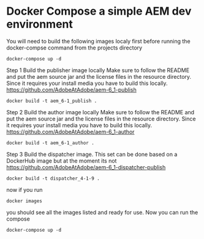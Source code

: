 # Docker Compose a simple AEM dev environment 

You will need to build the following images localy first before running the docker-compse command from the projects directory
```
docker-compose up -d
```
Step 1 
Build the publisher image locally 
Make sure to follow the README and put the aem source jar and the license files in the resource directory.  Since it requires your install media you have to build this locally.
https://github.com/AdobeAtAdobe/aem-6_1-publish
```
docker build -t aem_6-1_publish .
```

Step 2
Build the author image locally
Make sure to follow the README and put the aem source jar and the license files in the resource directory.  Since it requires your install media you have to build this locally.
https://github.com/AdobeAtAdobe/aem-6_1-author
```
docker build -t aem_6-1_author .
```

Step 3 
Build the dispatcher image.  This set can be done based on a DockerHub image but at the moment its not
https://github.com/AdobeAtAdobe/aem-6_1-dispatcher-publish
```
docker build -t dispatcher_4-1-9 .
```
now if you run 
```
docker images
```
you should see all the images listed and ready for use.  Now you can run the compose

```
docker-compose up -d
```



